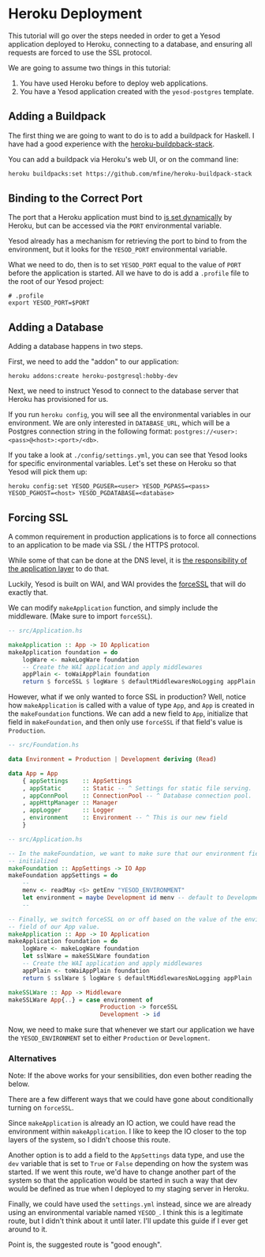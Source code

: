 # Heroku Deployment

This tutorial will go over the steps needed in order to get a Yesod application
deployed to Heroku, connecting to a database, and ensuring all requests are
forced to use the SSL protocol.

We are going to assume two things in this tutorial:

1. You have used Heroku before to deploy web applications.
1. You have a Yesod application created with the `yesod-postgres` template.

## Adding a Buildpack

The first thing we are going to want to do is to add a buildpack for Haskell. I
have had a good experience with the
[heroku-buildpback-stack](https://github.com/mfine/heroku-buildpack-stack).

You can add a buildpack via Heroku's web UI, or on the command line:

```bash
heroku buildpacks:set https://github.com/mfine/heroku-buildpack-stack
```

## Binding to the Correct Port

The port that a Heroku application must bind to [is set
dynamically](https://devcenter.heroku.com/articles/dynos#web-dynos) by Heroku,
but can be accessed via the `PORT` environmental variable.

Yesod already has a mechanism for retrieving the port to bind to from the
environment, but it looks for the `YESOD_PORT` environmental variable.

What we need to do, then is to set `YESOD_PORT` equal to the value of `PORT`
before the application is started. All we have to do is add a `.profile` file to
the root of our Yesod project:

```
# .profile
export YESOD_PORT=$PORT
```

## Adding a Database

Adding a database happens in two steps.

First, we need to add the "addon" to our application:

```
heroku addons:create heroku-postgresql:hobby-dev
```

Next, we need to instruct Yesod to connect to the database server that Heroku
has provisioned for us.

If you run `heroku config`, you will see all the environmental variables in our
environment. We are only interested in `DATABASE_URL`, which will be a Postgres
connection string in the following format:
`postgres://<user>:<pass>@<host>:<port>/<db>`.

If you take a look at `./config/settings.yml`, you can see that Yesod looks for
specific environmental variables. Let's set these on Heroku so that Yesod will
pick them up:

```
heroku config:set YESOD_PGUSER=<user> YESOD_PGPASS=<pass> YESOD_PGHOST=<host> YESOD_PGDATABASE=<database>
```

## Forcing SSL

A common requirement in production applications is to force all connections to
an application to be made via SSL / the HTTPS protocol.

While some of that can be done at the DNS level, it is [the responsibility of
the application
layer](https://help.heroku.com/J2R1S4T8/can-heroku-force-an-application-to-use-ssl-tls)
to do that.

Luckily, Yesod is built on WAI, and WAI provides the
[forceSSL](https://www.stackage.org/haddock/lts-12.8/wai-extra-3.0.24.2/Network-Wai-Middleware-ForceSSL.html#v:forceSSL)
that will do exactly that.

We can modify `makeApplication` function, and simply include the middleware.
(Make sure to import `forceSSL`).

```haskell
-- src/Application.hs

makeApplication :: App -> IO Application
makeApplication foundation = do
    logWare <- makeLogWare foundation
    -- Create the WAI application and apply middlewares
    appPlain <- toWaiAppPlain foundation
    return $ forceSSL $ logWare $ defaultMiddlewaresNoLogging appPlain
```

However, what if we only wanted to force SSL in production? Well, notice how
`makeApplication` is called with a value of type `App`, and `App` is created in
the `makeFoundation` functions. We can add a new field to `App`, initialize that
field in `makeFoundation`, and then only use `forceSSL` if that field's value is
`Production`.


```haskell
-- src/Foundation.hs

data Environment = Production | Development deriving (Read)

data App = App
    { appSettings    :: AppSettings
    , appStatic      :: Static -- ^ Settings for static file serving.
    , appConnPool    :: ConnectionPool -- ^ Database connection pool.
    , appHttpManager :: Manager
    , appLogger      :: Logger
    , environment    :: Environment -- ^ This is our new field
    }

-- src/Application.hs

-- In the makeFoundation, we want to make sure that our environment field is
-- initialized
makeFoundation :: AppSettings -> IO App
makeFoundation appSettings = do
    --
    menv <- readMay <$> getEnv "YESOD_ENVIRONMENT"
    let environment = maybe Development id menv -- default to Development
    --

-- Finally, we switch forceSSL on or off based on the value of the environmen
-- field of our App value.
makeApplication :: App -> IO Application
makeApplication foundation = do
    logWare <- makeLogWare foundation
    let sslWare = makeSSLWare foundation
    -- Create the WAI application and apply middlewares
    appPlain <- toWaiAppPlain foundation
    return $ sslWare $ logWare $ defaultMiddlewaresNoLogging appPlain

makeSSLWare :: App -> Middleware
makeSSLWare App{..} = case environment of
                          Production -> forceSSL
                          Development -> id
```

Now, we need to make sure that whenever we start our application we have the
`YESOD_ENVIRONMENT` set to either `Production` or `Development`.

### Alternatives

Note: If the above works for your sensibilities, don even bother reading the
below.

There are a few different ways that we could have gone about conditionally
turning on `forceSSL`.

Since `makeApplication` is already an IO action, we could have read the
environment within `makeApplication`. I like to keep the IO closer to the top
layers of the system, so I didn't choose this route.

Another option is to add a field to the `AppSettings` data type, and use the
`dev` variable that is set to `True` or `False` depending on how the system was
started. If we went this route, we'd have to change another part of the system
so that the application would be started in such a way that dev would be defined
as true when I deployed to my staging server in Heroku.

Finally, we could have used the `settings.yml` instead, since we are already
using an environmental variable named `YESOD_`. I think this is a legitimate
route, but I didn't think about it until later. I'll update this guide if I ever
get around to it.

Point is, the suggested route is "good enough".
